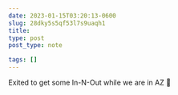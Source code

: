 ```yaml
---
date: 2023-01-15T03:20:13-0600
slug: 28dky5s5qf53l7s9uaqh1
title: 
type: post
post_type: note

tags: []
---
```

Exited to get some In-N-Out while we are in AZ 🍔



